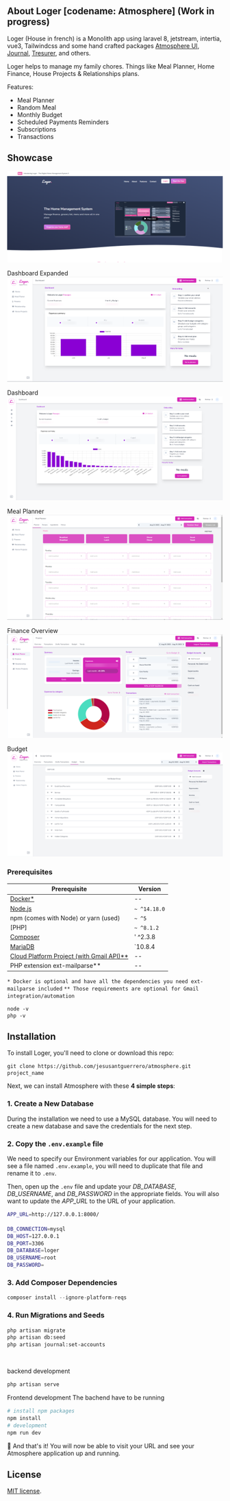 ## About Loger [codename: Atmosphere] (Work in progress)

Loger (House in french) is a Monolith app using laravel 8, jetstream, intertia, vue3, Tailwindcss and some hand crafted packages [Atmosphere UI](https://github.com/insane-code/journal), [Journal](https://github.com/insane-code/journal), [Tresurer](https://github.com/jesusantguerrero/insane-treasurer), and others.

Loger helps to manage my family chores. Things like Meal Planner, Home Finance, House Projects & Relationships plans.

Features:
- Meal Planner
- Random Meal 
- Monthly Budget
- Scheduled Payments Reminders
- Subscriptions
- Transactions

## Showcase

![Landing](/public/images/landing.png)

Dashboard Expanded 
![Dashboard](/public/images/full-sized-dashboard.png)

Dashboard
![Dashboard](/public/images/dashboard-small-menu.png)

Meal Planner
![Meal Planner](/public/images/meal-planner.png)

Finance Overview
![Finance Overview](/public/images/finance-overview.png)

Budget
![Budget](/public/images/budget.png)



### Prerequisites

| Prerequisite                                          | Version     |
| ------------------------------------------------------| ----------  |
| [Docker*]()                                           |    --       |
| [Node.js](http://nodejs.org)                          | `~ ^14.18.0`|
| npm (comes with Node) or yarn (used)                  | `~ ^5`      |
| [PHP]                                                 | `~ ^8.1.2`  |
| [Composer](https://getcomposer.org/)                  | ' ^2.3.8    |
| [MariaDB](https://mariadb.org/)                       |  `10.8.4    |
| [Cloud Platform Project (with Gmail API)**](https://developers.google.com/gmail/api/quickstart/js)                                |    --                                                 |             |
| PHP extension ext-mailparse**                         |      --     |

`* Docker is optional and have all the dependencies you need ext-mailparse included`
`** Those requirements are optional for Gmail integration/automation`

```shell
node -v
php -v
```

## Installation

To install Loger, you'll need to clone or download this repo:

```
git clone https://github.com/jesusantguerrero/atmosphere.git project_name
```

Next, we can install Atmosphere with these **4 simple steps**:

### 1. Create a New Database

During the installation we need to use a MySQL database. You will need to create a new database and save the credentials for the next step.

### 2. Copy the `.env.example` file

We need to specify our Environment variables for our application. You will see a file named `.env.example`, you will need to duplicate that file and rename it to `.env`.

Then, open up the `.env` file and update your *DB_DATABASE*, *DB_USERNAME*, and *DB_PASSWORD* in the appropriate fields. You will also want to update the *APP_URL* to the URL of your application.

```bash
APP_URL=http://127.0.0.1:8000/

DB_CONNECTION=mysql
DB_HOST=127.0.0.1
DB_PORT=3306
DB_DATABASE=loger
DB_USERNAME=root
DB_PASSWORD=
```

### 3. Add Composer Dependencies
```php
composer install --ignore-platform-reqs
```
### 4. Run Migrations and Seeds

```bash
php artisan migrate
php artisan db:seed
php artisan journal:set-accounts
```
<br>

backend development
```bash
php artisan serve
```
Frontend development
The bachend have to be running

```bash
# install npm packages
npm install
# development
npm run dev
```

🎉 And that's it! You will now be able to visit your URL and see your Atmosphere application up and running.

## License
[MIT license](https://opensource.org/licenses/MIT).
